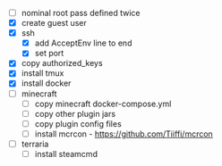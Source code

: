 - [ ] nominal root pass defined twice
- [x] create guest user
- [x] ssh
  - [x] add AcceptEnv line to end
  - [x] set port
- [x] copy authorized_keys
- [x] install tmux
- [x] install docker
- [ ] minecraft
  - [ ] copy minecraft docker-compose.yml
  - [ ] copy other plugin jars
  - [ ] copy plugin config files
  - [ ] install mcrcon - https://github.com/Tiiffi/mcrcon
- [ ] terraria
  - [ ] install steamcmd
